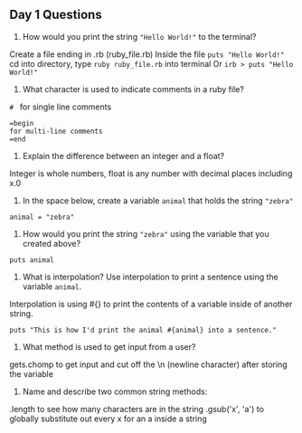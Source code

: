## Day 1 Questions

1. How would you print the string `"Hello World!"` to the terminal?

Create a file ending in .rb (ruby_file.rb)
Inside the file `puts "Hello World!"`
cd into directory, type `ruby ruby_file.rb` into terminal
Or `irb > puts "Hello World!"`

1. What character is used to indicate comments in a ruby file?

`# ` for single line comments
```
=begin
for multi-line comments
=end
```

1. Explain the difference between an integer and a float?

Integer is whole numbers, float is any number with decimal places including x.0

1. In the space below, create a variable `animal` that holds the string `"zebra"`

`animal = "zebra"`

1. How would you print the string ``"zebra"`` using the variable that you created above?

` puts animal `

1. What is interpolation? Use interpolation to print a sentence using the variable `animal`.

Interpolation is using #{} to print the contents of a variable inside of another string.

`puts "This is how I'd print the animal #{animal} into a sentence."`

1. What method is used to get input from a user?

gets.chomp to get input and cut off the \n (newline character) after storing the variable

1. Name and describe two common string methods:

.length to see how many characters are in the string
.gsub('x', 'a') to globally substitute out every x for an a inside a string
